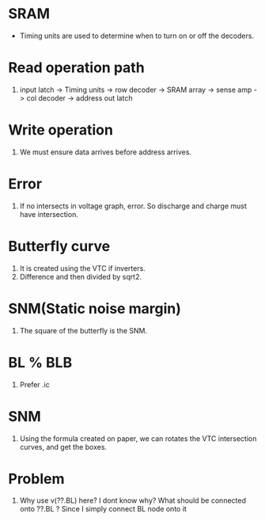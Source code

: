 # SRAM
- Timing units are used to determine when to turn on or off the decoders.


# Read operation path
1. input latch -> Timing units -> row decoder -> SRAM array -> sense amp -> col decoder -> address out latch

# Write operation
1. We must ensure data arrives before address arrives.

# Error
1. If no intersects in voltage graph, error. So discharge and charge must have intersection.

# Butterfly curve
1. It is created using the VTC if inverters.
2. Difference and then divided by sqrt2.

# SNM(Static noise margin)
1. The square of the butterfly is the SNM.

# BL % BLB
1. Prefer .ic

# SNM
1. Using the formula created on paper, we can rotates the VTC intersection curves, and get the boxes.


# Problem
1. Why use v(??.BL) here? I dont know why? What should be connected onto ??.BL ? Since I simply connect BL node onto it